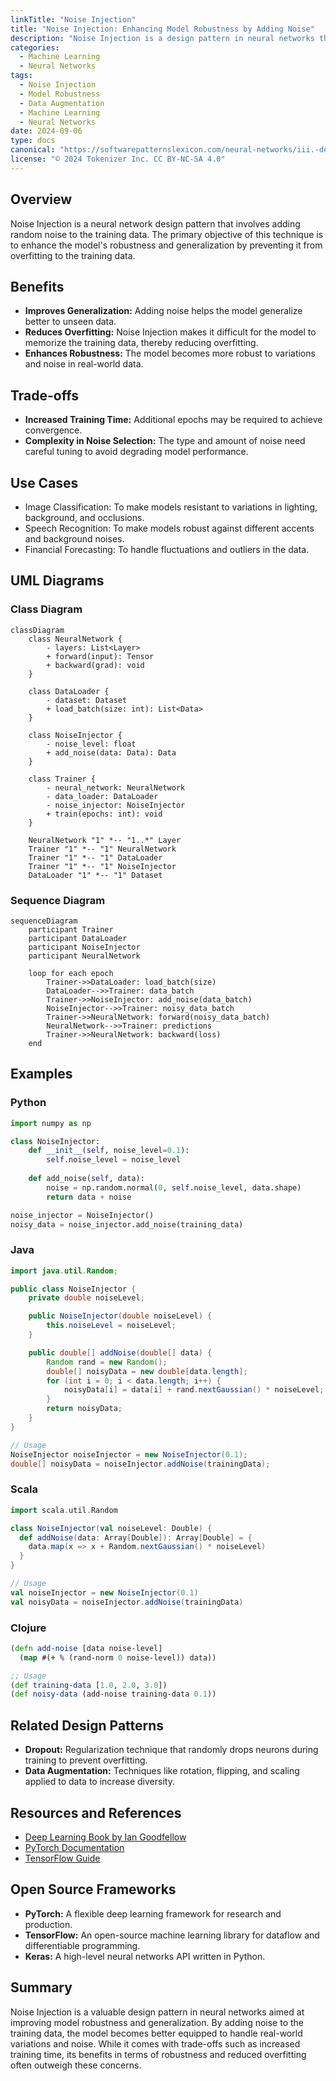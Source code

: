 ```yaml
---
linkTitle: "Noise Injection"
title: "Noise Injection: Enhancing Model Robustness by Adding Noise"
description: "Noise Injection is a design pattern in neural networks that involves adding noise to the training data to improve model robustness."
categories:
  - Machine Learning
  - Neural Networks
tags:
  - Noise Injection
  - Model Robustness
  - Data Augmentation
  - Machine Learning
  - Neural Networks
date: 2024-09-06
type: docs
canonical: "https://softwarepatternslexicon.com/neural-networks/iii.-deep-learning-patterns/8.-data-augmentation-techniques/noise-injection"
license: "© 2024 Tokenizer Inc. CC BY-NC-SA 4.0"
---
```


## Overview

Noise Injection is a neural network design pattern that involves adding random noise to the training data. The primary objective of this technique is to enhance the model's robustness and generalization by preventing it from overfitting to the training data.

## Benefits

- **Improves Generalization:** Adding noise helps the model generalize better to unseen data.
- **Reduces Overfitting:** Noise Injection makes it difficult for the model to memorize the training data, thereby reducing overfitting.
- **Enhances Robustness:** The model becomes more robust to variations and noise in real-world data.

## Trade-offs

- **Increased Training Time:** Additional epochs may be required to achieve convergence.
- **Complexity in Noise Selection:** The type and amount of noise need careful tuning to avoid degrading model performance.

## Use Cases

- Image Classification: To make models resistant to variations in lighting, background, and occlusions.
- Speech Recognition: To make models robust against different accents and background noises.
- Financial Forecasting: To handle fluctuations and outliers in the data.

## UML Diagrams

### Class Diagram

```mermaid
classDiagram
    class NeuralNetwork {
        - layers: List<Layer>
        + forward(input): Tensor
        + backward(grad): void
    }

    class DataLoader {
        - dataset: Dataset
        + load_batch(size: int): List<Data>
    }

    class NoiseInjector {
        - noise_level: float
        + add_noise(data: Data): Data
    }

    class Trainer {
        - neural_network: NeuralNetwork
        - data_loader: DataLoader
        - noise_injector: NoiseInjector
        + train(epochs: int): void
    }

    NeuralNetwork "1" *-- "1..*" Layer
    Trainer "1" *-- "1" NeuralNetwork
    Trainer "1" *-- "1" DataLoader
    Trainer "1" *-- "1" NoiseInjector
    DataLoader "1" *-- "1" Dataset
```

### Sequence Diagram

```mermaid
sequenceDiagram
    participant Trainer
    participant DataLoader
    participant NoiseInjector
    participant NeuralNetwork

    loop for each epoch
        Trainer->>DataLoader: load_batch(size)
        DataLoader-->>Trainer: data_batch
        Trainer->>NoiseInjector: add_noise(data_batch)
        NoiseInjector-->>Trainer: noisy_data_batch
        Trainer->>NeuralNetwork: forward(noisy_data_batch)
        NeuralNetwork-->>Trainer: predictions
        Trainer->>NeuralNetwork: backward(loss)
    end
```

## Examples

### Python

```python
import numpy as np

class NoiseInjector:
    def __init__(self, noise_level=0.1):
        self.noise_level = noise_level
    
    def add_noise(self, data):
        noise = np.random.normal(0, self.noise_level, data.shape)
        return data + noise

noise_injector = NoiseInjector()
noisy_data = noise_injector.add_noise(training_data)
```

### Java

```java
import java.util.Random;

public class NoiseInjector {
    private double noiseLevel;

    public NoiseInjector(double noiseLevel) {
        this.noiseLevel = noiseLevel;
    }

    public double[] addNoise(double[] data) {
        Random rand = new Random();
        double[] noisyData = new double[data.length];
        for (int i = 0; i < data.length; i++) {
            noisyData[i] = data[i] + rand.nextGaussian() * noiseLevel;
        }
        return noisyData;
    }
}

// Usage
NoiseInjector noiseInjector = new NoiseInjector(0.1);
double[] noisyData = noiseInjector.addNoise(trainingData);
```

### Scala

```scala
import scala.util.Random

class NoiseInjector(val noiseLevel: Double) {
  def addNoise(data: Array[Double]): Array[Double] = {
    data.map(x => x + Random.nextGaussian() * noiseLevel)
  }
}

// Usage
val noiseInjector = new NoiseInjector(0.1)
val noisyData = noiseInjector.addNoise(trainingData)
```

### Clojure

```clojure
(defn add-noise [data noise-level]
  (map #(+ % (rand-norm 0 noise-level)) data))

;; Usage
(def training-data [1.0, 2.0, 3.0])
(def noisy-data (add-noise training-data 0.1))
```

## Related Design Patterns

- **Dropout:** Regularization technique that randomly drops neurons during training to prevent overfitting.
- **Data Augmentation:** Techniques like rotation, flipping, and scaling applied to data to increase diversity.

## Resources and References

- [Deep Learning Book by Ian Goodfellow](https://www.deeplearningbook.org/)
- [PyTorch Documentation](https://pytorch.org/docs/stable/index.html)
- [TensorFlow Guide](https://www.tensorflow.org/guide)

## Open Source Frameworks

- **PyTorch:** A flexible deep learning framework for research and production.
- **TensorFlow:** An open-source machine learning library for dataflow and differentiable programming.
- **Keras:** A high-level neural networks API written in Python.

## Summary

Noise Injection is a valuable design pattern in neural networks aimed at improving model robustness and generalization. By adding noise to the training data, the model becomes better equipped to handle real-world variations and noise. While it comes with trade-offs such as increased training time, its benefits in terms of robustness and reduced overfitting often outweigh these concerns.
